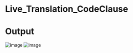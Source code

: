 # Live_Translation_CodeClause

# Output
![image](https://github.com/NagmaniKumar2002/Live_Translation_CodeClause/assets/139101358/4cb3df3c-53b5-494a-a073-2eec78d65032) 
![image](https://github.com/NagmaniKumar2002/Live_Translation_CodeClause/assets/139101358/909a2a7e-eacf-4a54-ac3b-a0691d5f0ea0)

